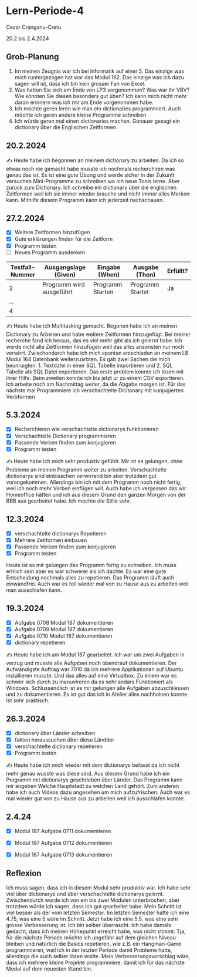 # Lern-Periode-4

Cezar Cranganu-Cretu

20.2 bis 2.4.2024

## Grob-Planung

1. Im meinen Zeugnis war ich bei Informatik auf einer 5. Das einzige was mich runtergezogen hat war das Modul 162. Das einzige was ich dazu sagen will ist, dass ich bin kein grosser Fan von Excel. 
2. Was hatten Sie sich am Ende von LP3 vorgenommen? Was war Ihr VBV? Wie könnten Sie diesen besonders gut üben? Ich kann mich nicht mehr daran erinnern was ich mir am Ende vorgenommen habe. 
3. Ich möchte geren leren wie man ein dictionaries programmiert. Auch möchte ich geren andere kleine Programme schreiben 
4. Ich würde geren mal einen dictionaries machen. Genauer gesagt ein dictionary über die Englischen Zeitformen. 

## 20.2.2024

✍️ Heute habe ich begonnen an meinem dictionary zu arbeiten. Da ich so etwas noch nie gemacht habe musste ich nochmals recherchiren was genau das ist. Es ist eine gute Übung und werde sicher in der Zukunft versuchen Mini-Programme zu schreiben wo ich neue Tools lerne. Aber zurück zum Dictionary. Ich schreibe ein dictionary über die englischen Zeitformen weil ich sie immer wieder brauche und nicht immer alles Merken kann. Mithilfe diesem Programm kann ich jederzeit nachschauen. 

## 27.2.2024

- [x] Weitere Zeitformen hinzufügen 
- [x] Gute erklärungen finden für die Zeitform
- [x] Programm testen
- [ ] Neues Programm ausdenken 

| Testfall-Nummer | Ausgangslage (Given) | Eingabe (When) | Ausgabe (Then) | Erfüllt? |
| --------------- | -------------------- | -------------- | -------------- | -------- |
| 2               | Programm wird ausgeführt                     |   Programm Starten             |   Programm Startet             |  Ja        |
| ...             |                      |                |                |          |
| 4               |                      |                |                |          |

✍️ Heute habe ich Multitasking gemacht. Begonen habe ich an meinen Dictionary zu Arbeiten und habe weitere Zeitformen hinzugefügt. Bei meiner recherche fand ich heraus, das es viel mehr gibt als ich gelernt habe. Ich werde nicht alle Zeitformen hinzufügen weil das alles ansonsten nur noch verwirrt. Zwischendurch habe ich mich spontan entschieden an meinem LB Modul 164 Datenbank weiterzuarbten. Es gab zwei Sachen die mich beunruigten: 1. Textdatei in einer SQL Tabelle importieren und 2. SQL Tabelle als SQL Datei exportieren. Das erste problem konnte ich lösen mit ihrer Hilfe. Beim zweiten konnte ich bis jetzt ur zu einem CSV exportieren. Ich arbeite noch am Nachmittag weiter, da die Abgabe morgen ist. Für das nächste mal Programmiere ich verschachtelte Dicitonary mit kunjugierten Verbformen 

## 5.3.2024

- [x] Recherchieren wie verschachtelte dictionarys funktionieren 
- [x] Verschachtelte Dictionary programmieren  
- [x] Passende Verben finden zum konjugieren 
- [x] Programm testen

✍️ Heute habe ich mich sehr produktiv gefühlt. Mir ist es gelungen, ohne Probleme an meinen Programm weiter zu arbeiten. Verschachtelte dictionarys sind einbisschen verwirrend bin aber trotzdem gut vorangekommen. Allerdings bin ich mit dem Programm noch nicht fertig, weil ich noch mehr Verben einfügen will. Auch habe ich vergessen das wir Homeoffice hätten und ich aus diesem Grund den ganzen Morgen von der BBB aus gearbeitet habe. Ich mochte die Stille sehr. 

## 12.3.2024

- [x] verschachtelte dictionarys Repetieren 
- [x] Mehrere Zeitformen einbauen 
- [x] Passende Verben finden zum konjugieren 
- [x] Programm testen

Heute ist es mir gelungen das Programm fertig zu schreiben. Ich muss erhlich sein aber es war schwerer als ich dachte. Es war eine gute Entscheidung nochmals alles zu repetieren. Das Programm läuft auch einwandfrei. Auch war es toll wieder mal von zu Hause aus zu arbeiten weil man ausschlafen kann.

## 19.3.2024

- [x] Aufgabe 0708 Modul 187 dokumentieren 
- [x] Aufgabe 0709 Modul 187 dokumentieren 
- [x] Aufgabe 0710 Modul 187 dokumentieren 
- [x] dictionary repetieren 

✍️ Heute habe ich am Modul 187 gearbeitet. Ich war um zwei Aufgaben in verzug und musste alle Aufgaben noch obendrauf dokumentieren. Der Aufwändigste Auftrag war 7010 da ich mehrere Applikationen auf Ubuntu installieren musste. Und das alles auf eine Virtualbox. Zu einem war es schwer sich durch zu manuvireren da es sehr andars Funktioniert als Windows. Schlussendlich ist es mir gelungen alle Aufgaben abzuschliessen und zu dokumentieren. Es ist gut das ich in Atelier alles nachholnen konnte. Ist sehr praktisch. 

## 26.3.2024 

- [x] dictionary über Länder schreiben 
- [x] fakten heraussuchen über diese Ländder
- [x] verschachtelte dictionary repetieren 
- [x] Programm testen

 ✍️ Heute habe ich mich wieder mit dem dictionarys befasst da ich nicht mehr genau wusste was diese sind. Aus diesem Grund habe ich ein Programm mit dictionarys geschrieben über Länder. Das Programm kann mir angeben Welche Hauptstadt zu welchen Land gehört. Zum anderen habe ich auch Videos dazu angesehen um mich aufzufrischen. Auch war es mal wieder gut von zu Hause aus zu arbeiten weil ich ausschlafen konnte.

 ## 2.4.24

- [x] Modul 187 Aufgabe 0711 dokumentieren 
- [x] Modul 187 Aufgabe 0712 dokumentieren 
- [x] Modul 187 Aufgabe 0713 dokumentieren 


## Reflexion
Ich muss sagen, dass ich in diesem Modul sehr produktiv war. Ich habe sehr viel über dictionarys und über verschachtelte dictionarys gelernt. Zwischendurch wurde ich von ein bis zwei Modulen unterbrochen, aber trotzdem würde ich sagen, dass ich gut gearbeitet habe. Mein Schnitt ist viel besser als der vom letzten Semester. Im letzten Semester hatte ich eine 4.75, was eine 5 wäre im Schnitt. Jetzt habe ich eine 5.5, was eine sehr grosse Verbesserung ist. Ich bin selber überrascht. Ich habe damals gedacht, dass ich meinen Höhepunkt erreicht habe, was nicht stimmt. Tja, für die nächste Periode möchte ich ungefähr auf dem gleichen Niveau bleiben und natürlich die Basics repetieren, wie z.B. ein Hangman-Game programmieren, weil ich in der letzten Periode damit Probleme hatte, allerdings die auch selber lösen wollte. Mein Verbesserungsvorschlag wäre, dass ich mehrere kleine Projekte programmiere, damit ich für das nächste Modul auf dem neuesten Stand bin. 
